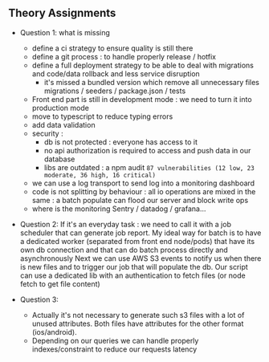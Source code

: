 ## Theory Assignments
 * Question 1: what is missing
   * define a ci strategy to ensure quality is still there
   * define a git process : to handle properly release / hotfix
   * define a full deployment strategy to be able to deal with migrations and code/data rollback and less service disruption
     * it's missed a bundled version which remove all unnecessary files migrations / seeders / package.json / tests
   * Front end part is still in development mode : we need to turn it into production mode
   * move to typescript to reduce typing errors
   * add data validation
   * security :
     * db is not protected : everyone has access to it
     * no api authorization is required to access and push data in our database
     * libs are outdated : a npm audit `87 vulnerabilities (12 low, 23 moderate, 36 high, 16 critical)`
   * we can use a log transport to send log into a monitoring dashboard
   * code is not splitting by behaviour : all io operations are mixed in the same : a batch populate can flood our server and block write ops
   * where is the monitoring Sentry / datadog / grafana...

* Question 2:
  If it's an everyday task : we need to call it with a job scheduler that can generate job report.
  My ideal way for batch is to have a dedicated worker (separated from front end node/pods) that have its own db connection and that can do batch process directly and asynchronously
  Next we can use AWS S3 events to notify us when there is new files and to trigger our job that will populate the db. Our script can use a dedicated lib with an authentication to fetch files (or node fetch to get file content)

* Question 3:
  - Actually it's not necessary to generate such s3 files with a lot of unused attributes. Both files have attributes for the other format (ios/android).
  - Depending on our queries we can handle properly indexes/constraint to reduce our requests latency